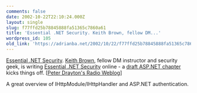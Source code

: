 ```yaml
---
comments: false
date: 2002-10-22T22:10:24.000Z
layout: single
slug: f77ffd25b78845888fa51365c7860a61
title: 'Essential .NET Security. Keith Brown, fellow DM...'
wordpress_id: 105
old_link: 'https://adrianba.net/2002/10/22/f77ffd25b78845888fa51365c7860a61/'
---
```

[Essential
.NET Security](http://www.razorsoft.net/weblog/2002/10/21.html#a354). [Keith
Brown](http://www.develop.com/kbrown/), fellow DM instructor and security geek, is writing
[Essential
.NET Security](http://www.develop.com/kbrown/book/default.htm) online - a
[draft
ASP.NET chapter](http://www.develop.com/kbrown/book/html/asp.html) kicks things off.
[[Peter Drayton's Radio
Weblog](http://www.razorsoft.net/weblog/)]

A great overview of IHttpModule/IHttpHandler and ASP.NET
authentication.
